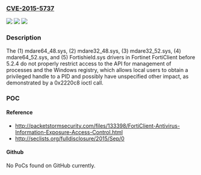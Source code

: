 ### [CVE-2015-5737](https://cve.mitre.org/cgi-bin/cvename.cgi?name=CVE-2015-5737)
![](https://img.shields.io/static/v1?label=Product&message=n%2Fa&color=blue)
![](https://img.shields.io/static/v1?label=Version&message=n%2Fa&color=blue)
![](https://img.shields.io/static/v1?label=Vulnerability&message=n%2Fa&color=brighgreen)

### Description

The (1) mdare64_48.sys, (2) mdare32_48.sys, (3) mdare32_52.sys, (4) mdare64_52.sys, and (5) Fortishield.sys drivers in Fortinet FortiClient before 5.2.4 do not properly restrict access to the API for management of processes and the Windows registry, which allows local users to obtain a privileged handle to a PID and possibly have unspecified other impact, as demonstrated by a 0x2220c8 ioctl call.

### POC

#### Reference
- http://packetstormsecurity.com/files/133398/FortiClient-Antivirus-Information-Exposure-Access-Control.html
- http://seclists.org/fulldisclosure/2015/Sep/0

#### Github
No PoCs found on GitHub currently.

